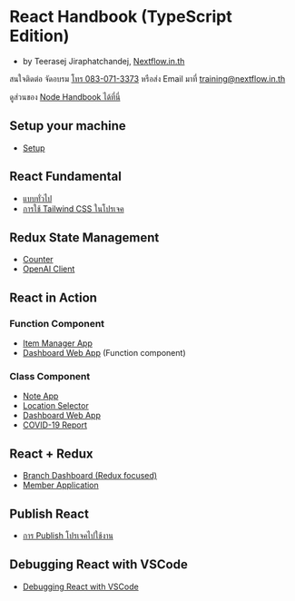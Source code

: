 
# React Handbook (TypeScript Edition)

- by Teerasej Jiraphatchandej, [Nextflow.in.th](https://www.nextflow.in.th)

สนใจติดต่อ จัดอบรม [โทร 083-071-3373](tel:083-071-3373) หรือส่ง Email มาที่ [training@nextflow.in.th](mailto:training@nextflow.in.th)

ดูส่วนของ [Node Handbook ได้ที่นี่](https://github.com/teerasej/node-handbook/tree/typescript-based)

## Setup your machine

- [Setup](contents/setup.md)

## React Fundamental 

- [แบบทั่วไป](/contents/react-fundamental/README.md)
- [การใช้ Tailwind CSS ในโปรเจค](contents/tailwindcss/README.md)

## Redux State Management

- [Counter](contents/practice/counter/readme.md)
- [OpenAI Client](contents/practice/openai/readme.md)


## React in Action 

### Function Component 

- [Item Manager App](contents/practice/item-manager-app/readme.md)
- [Dashboard Web App](contents/practice/dashboard-app-function-component/readme.md) (Function component)

### Class Component

- [Note App](contents/practice/note-app-saga/readme.md)
- [Location Selector](contents/practice/location-selector/readme.md)
- [Dashboard Web App](contents/practice/dashboard-app/readme.md)
- [COVID-19 Report](contents/practice/covid-today/readme.md)

## React + Redux 

- [Branch Dashboard (Redux focused)](contents/practice/dashboard-app-redux-focus/readme.md)
- [Member Application](contents/practice/member-app/readme.md)

## Publish React

- [การ Publish โปรเจคไปใช้งาน](contents/publish.md) 

## Debugging React with VSCode

- [Debugging React with VSCode](contents/debugging.md)
